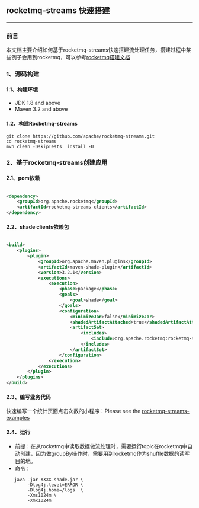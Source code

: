## rocketmq-streams 快速搭建
---

### 前言

本文档主要介绍如何基于rocketmq-streams快速搭建流处理任务，搭建过程中某些例子会用到rocketmq，可以参考[rocketmq搭建文档](https://rocketmq.apache.org/docs/quick-start/)

### 1、源码构建

#### 1.1、构建环境

- JDK 1.8 and above
- Maven 3.2 and above

#### 1.2、构建Rocketmq-streams

```shell
git clone https://github.com/apache/rocketmq-streams.git
cd rocketmq-streams
mvn clean -DskipTests  install -U

```

### 2、基于rocketmq-streams创建应用

#### 2.1、pom依赖

```xml

<dependency>
    <groupId>org.apache.rocketmq</groupId>
    <artifactId>rocketmq-streams-clients</artifactId>
</dependency>
```

#### 2.2、shade clients依赖包

```xml

<build>
    <plugins>
        <plugin>
            <groupId>org.apache.maven.plugins</groupId>
            <artifactId>maven-shade-plugin</artifactId>
            <version>3.2.1</version>
            <executions>
                <execution>
                    <phase>package</phase>
                    <goals>
                        <goal>shade</goal>
                    </goals>
                    <configuration>
                        <minimizeJar>false</minimizeJar>
                        <shadedArtifactAttached>true</shadedArtifactAttached>
                        <artifactSet>
                            <includes>
                                <include>org.apache.rocketmq:rocketmq-streams-clients</include>
                            </includes>
                        </artifactSet>
                    </configuration>
                </execution>
            </executions>
        </plugin>
    </plugins>
</build>
```

#### 2.3、编写业务代码

快速编写一个统计页面点击次数的小程序：Please see the [rocketmq-streams-examples](rocketmq-streams-examples/README.md)

#### 2.4、运行

- 前提：在从rocketmq中读取数据做流处理时，需要运行topic在rocketmq中自动创建，因为做groupBy操作时，需要用到rocketmq作为shuffle数据的读写目的地。
- 命令：

```
   java -jar XXXX-shade.jar \ 
        -Dlog4j.level=ERROR \
        -Dlog4j.home=/logs  \
        -Xms1024m \
        -Xmx1024m 
```

